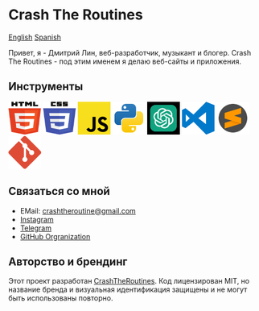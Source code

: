 # Crash The Routines

[English](README.md) [Spanish](README_ES.md)

Привет, я - Дмитрий Лин, веб-разработчик, музыкант и блогер.
Crash The Routines - под этим именем я делаю веб-сайты и приложения.

## Инструменты

<img src="../assets/svg/html5.svg" width="65" height="65"> <img src="../assets/svg/css3.svg" width="65" height="65"> <img src="../assets/svg/JS.svg" width="65" height="65"> <img src="../assets/svg/python.svg" width="65" height="65"> <img src="../assets/svg/chatgpt.svg" width="65" height="65" color="green">
<img src="../assets/svg/visual-studio-code-logo-svgrepo-com.svg" width="65" height="65"> <img src="../assets/svg/sublime-text-svgrepo-com.svg" width="65" height="65"> <img src="../assets/svg/git-icon-logo-svgrepo-com.svg" width="65" height="65">

<!-- <img src="../assets/svg/React.svg" width="65" height="65"> <img src="../assets/svg/typescript-logo-svgrepo-com.svg" width="65" height="65"> -->

## Связаться со мной

- EMail: crashtheroutine@gmail.com
- [Instagram](https://www.instagram.com/crashtheroutines)
- [Telegram](https://t.me/crashtheroutines)
- [GitHub Orgranization](https://github.com/CrashTheRoutines)

## Авторство и брендинг

Этот проект разработан [CrashTheRoutines](https://crashtheroutines.netlify.app).
Код лицензирован MIT, но название бренда и визуальная идентификация защищены и не могут быть использованы повторно.
